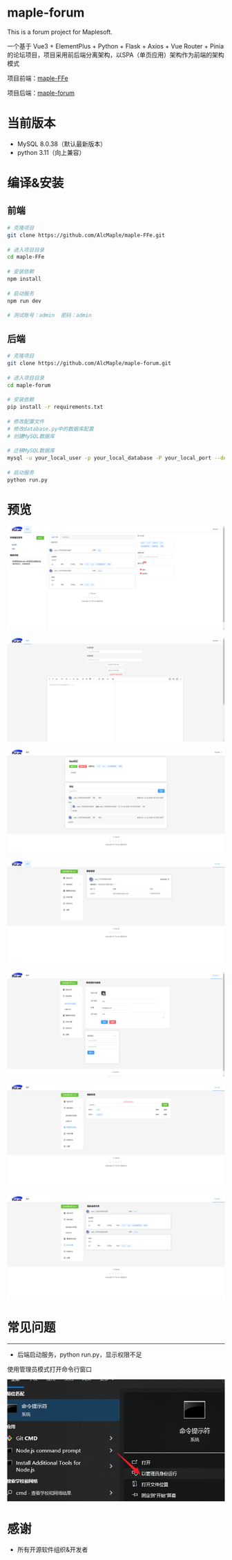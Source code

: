 # maple-forum

This is a forum project for Maplesoft.

一个基于 Vue3 + ElementPlus + Python + Flask + Axios + Vue Router + Pinia 的论坛项目，项目采用前后端分离架构，以SPA（单页应用）架构作为前端的架构模式

项目前端：[maple-FFe](https://github.com/AlcMaple/maple-FFe.git)

项目后端：[maple-forum](https://github.com/AlcMaple/maple-forum.git)

# 当前版本

- MySQL 8.0.38（默认最新版本）
- python 3.11（向上兼容）

# 编译&安装

## 前端

```bash
# 克隆项目
git clone https://github.com/AlcMaple/maple-FFe.git

# 进入项目目录
cd maple-FFe

# 安装依赖
npm install

# 启动服务
npm run dev

# 测试账号：admin  密码：admin
```

## 后端

```bash
# 克隆项目
git clone https://github.com/AlcMaple/maple-forum.git

# 进入项目目录
cd maple-forum

# 安装依赖
pip install -r requirements.txt

# 修改配置文件
# 修改database.py中的数据库配置
# 创建MySQL数据库 

# 迁移MySQL数据库
mysql -u your_local_user -p your_local_database -P your_local_port --default-character-set=utf8 < forum.sql

# 启动服务
python run.py
```

# 预览

![2](.\images\2.png)

![3](.\images\3.png)

![4](.\images\4.png)

![5](.\images\5.png)

![6](.\images\6.png)

![7](.\images\7.png)

![8](.\images\8.png)

# 常见问题

---

- 后端启动服务，python run.py，显示权限不足

使用管理员模式打开命令行窗口

![1](.\images\1.png)

# 感谢

- 所有开源软件组织&开发者